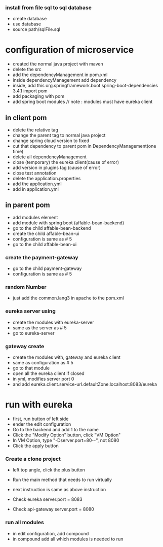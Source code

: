 ### install from file sql to sql database
- create database
- use database
- source path/sqlFile.sql
# configuration of microservice
- created the normal java project with maven
- delete the src
- add the dependencyManagement in pom.xml
- inside dependencyManagement add dependency
- inside, add this
    <dependency>
      <groupId>org.springframework.boot</groupId>
      <artifactId>spring-boot-dependencies</artifactId>
      <version>3.4.1</version>
      <scope>import</scope>
      <type>pom</type>
    </dependency>
- add packaging with pom
- add spring boot modules 
// note : modules must have eureka client 
## in client pom 
- delete the relative tag
- change the parent tag to normal java project
- change spring cloud version to fixed 
- cut that dependency to parent pom in DependencyManagement(one time)
- delete all dependencyManagement
- close (temporary) the eureka client(cause of error)
- add version in plugins tag (cause of error)
- close test annotation
- delete the application.properties
- add the application.yml
- add in application.yml
## in parent pom
- add modules element
- add module with spring boot (affable-bean-backend)
- go to the child affable-bean-backend
- create the child affable-bean-ui
- configuration is same as # 5
- go to the child affable-bean-ui

### create the payment-gateway
- go to the child payment-gateway
- configuration is same as # 5



### random Number
- just add the common.lang3 in apache to the pom.xml


### eureka server using
- create the modules with eureka-server
- same as the server as # 5
- go to eureka-server

### gateway create
- create the modules with, gateway and eureka client
- same as configuration as # 5
- go to that module
- open all the eureka client if closed
- in yml, modifies server port 0 
- and add eureka.client.service-url.defaultZone:localhost:8083/eureka

# run with eureka 
- first, run button of left side 
- ender the edit configuration
- Go to the backend and add 1 to the name
- Click the "Modify Option" button, click "VM Option"
- In VM Option, type "-Dserver.port=80--", not 8080
- Click the apply button

### Create a clone project
- left top angle, click the plus button
- Run the main method that needs to run virtually
- next instruction is same as above instruction

- Check eureka server.port = 8083
- Check api-gateway server.port = 8080

### run all modules
- in edit configuration, add compound 
- in compound add all which modules is needed to run
